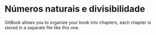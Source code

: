 # Números naturais e divisibilidade

GitBook allows you to organize your book into chapters, each chapter is stored in a separate file like this one.

